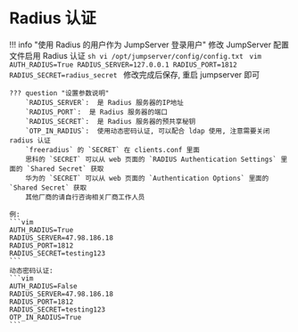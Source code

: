 # Radius 认证

!!! info "使用 Radius 的用户作为 JumpServer 登录用户"
    修改 JumpServer 配置文件启用 Radius 认证
    ```sh
    vi /opt/jumpserver/config/config.txt
    ```
    ```vim
    AUTH_RADIUS=True
    RADIUS_SERVER=127.0.0.1
    RADIUS_PORT=1812
    RADIUS_SECRET=radius_secret
    ```
    修改完成后保存, 重启 jumpserver 即可

    ??? question "设置参数说明"
        `RADIUS_SERVER`:  是 Radius 服务器的IP地址  
        `RADIUS_PORT`:  是 Radius 服务器的端口  
        `RADIUS_SECRET`:  是 Radius 服务器的预共享秘钥
        `OTP_IN_RADIUS`:  使用动态密码认证, 可以配合 ldap 使用, 注意需要关闭 radius 认证  
        `freeradius` 的 `SECRET` 在 clients.conf 里面  
        思科的 `SECRET` 可以从 web 页面的 `RADIUS Authentication Settings` 里面的 `Shared Secret` 获取  
        华为的 `SECRET` 可以从 web 页面的 `Authentication Options` 里面的 `Shared Secret` 获取  
        其他厂商的请自行咨询相关厂商工作人员

    例:
    ```vim
    AUTH_RADIUS=True
    RADIUS_SERVER=47.98.186.18
    RADIUS_PORT=1812
    RADIUS_SECRET=testing123
    ```
    动态密码认证:
    ```vim
    AUTH_RADIUS=False
    RADIUS_SERVER=47.98.186.18
    RADIUS_PORT=1812
    RADIUS_SECRET=testing123
    OTP_IN_RADIUS=True
    ```
